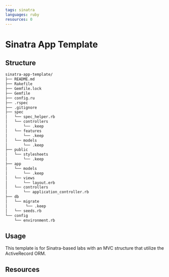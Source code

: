 ```yaml
---
tags: sinatra
languages: ruby
resources: 0
---
```


# Sinatra App Template

## Structure

```bash
sinatra-app-template/
├── README.md
├── Rakefile
├── Gemfile.lock
├── Gemfile
├── config.ru
├── .rspec
├── .gitignore
├── spec
│   └── spec_helper.rb
│   └── controllers
│       └── .keep
│   └── features
│       └── .keep
│   └── models
│       └── .keep
├── public
│   └── stylesheets
│       └── .keep
├── app
│   └── models
│       └── .keep
│   └── views
│       └── layout.erb
│   └── controllers
│       └── application_controller.rb
├── db
│   └── migrate
│        └── .keep
│   └── seeds.rb
└── config
    └── environment.rb

```

## Usage

This template is for Sinatra-based labs with an MVC structure that utilize the ActiveRecord ORM.

## Resources
